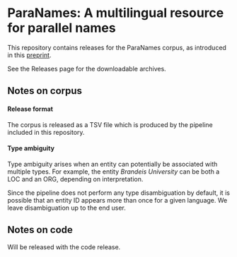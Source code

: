 # ParaNames: A multilingual resource for parallel names

This repository contains releases for the ParaNames corpus, as introduced in this [preprint](https://arxiv.org/abs/2202.14035).

See the Releases page for the downloadable archives.

## Notes on corpus

#### Release format 

The corpus is released as a TSV file which is produced by the pipeline included in this repository.

#### Type ambiguity 

Type ambiguity arises when an entity can potentially be associated with multiple types. 
For example, the entity *Brandeis University* can be both a LOC and an ORG, depending on interpretation.

Since the pipeline does not perform any type disambiguation by default, it is possible that an entity ID appears more than once for a given language.
We leave disambiguation up to the end user.

## Notes on code

Will be released with the code release.
